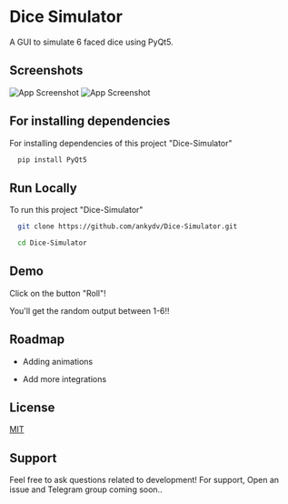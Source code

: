 
# Dice Simulator

A GUI to simulate 6 faced dice using PyQt5. 

## Screenshots

![App Screenshot](https://user-images.githubusercontent.com/54206927/147402880-8080d22b-aada-4614-a10c-62b3d687e812.png)
![App Screenshot](https://user-images.githubusercontent.com/54206927/147402884-0091c1a3-00af-4d4e-bf9e-cfaae3bb2d85.png)


## For installing dependencies

For installing dependencies of this project "Dice-Simulator"

```bash
  pip install PyQt5
```


## Run Locally

To run this project "Dice-Simulator"

```bash
  git clone https://github.com/ankydv/Dice-Simulator.git
```

```bash
  cd Dice-Simulator
```
## Demo

Click on the button "Roll"!

You'll get the random output between 1-6!!



## Roadmap

- Adding animations

- Add more integrations


## License

[MIT](https://choosealicense.com/licenses/mit/)


## Support

Feel free to ask questions related to development!
For support, Open an issue and Telegram group coming soon..


